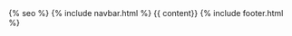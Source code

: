 <!DOCTYPE html>
<html lang="{{ site.lang | default: "pl" }}">
  <head>
    <meta name="viewport" content="width=device-width, initial-scale=1">
    <meta charset="utf-8">
    <title>{{ page.title }} - {{ site.title }}</title>
    <link rel="stylesheet" href={{ "/assets/css/main.css" | relative_url }}>
    <link rel="stylesheet" href="https://use.typekit.net/lif4sjl.css">
    <!--- FAVICON --->
    <link rel="apple-touch-icon" sizes="180x180" href="apple-touch-icon.png">
    <link rel="icon" type="image/png" sizes="32x32" href="favicon-32x32.png">
    <link rel="icon" type="image/png" sizes="16x16" href="favicon-16x16.png">
    <link rel="manifest" href="site.webmanifest">
    <link rel="mask-icon" href="safari-pinned-tab.svg" color="#9d9c9d">
    <meta name="msapplication-TileColor" content="#9d9c9d">
    <meta name="theme-color" content="#9d9c9d">
    {% seo %}
  </head>
  <body>
    {% include navbar.html %}
    {{ content}}
    {% include footer.html %}
  </body>
</html>
